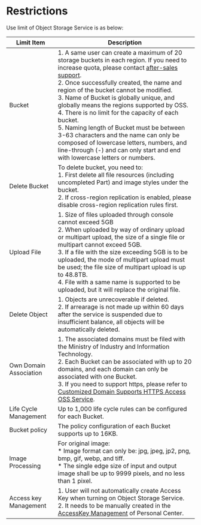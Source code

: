 # Restrictions

Use limit of Object Storage Service is as below:

|Limit Item|Description|
|-|-|
|Bucket|1. A same user can create a maximum of 20 storage buckets in each region. If you need to increase quota, please contact [after-sales support](https://ticket.jdcloud.com/myorder/submit).<br>2. Once successfully created, the name and region of the bucket cannot be modified. <br>3. Name of Bucket is globally unique, and globally means the regions supported by OSS. <br>4. There is no limit for the capacity of each bucket. <br>5. Naming length of Bucket must be between 3-63 characters and the name can only be composed of lowercase letters, numbers, and line-through (-) and can only start and end with lowercase letters or numbers. |
|Delete Bucket|To delete bucket, you need to: <br>1. First delete all file resources (including uncompleted Part) and image styles under the bucket. <br>2. If cross-region replication is enabled, please disable cross-region replication rules first.|
|Upload File|1. Size of files uploaded through console cannot exceed 5GB <br>2. When uploaded by way of ordinary upload or multipart upload, the size of a single file or multipart cannot exceed 5GB. <br>3. If a file with the size exceeding 5GB is to be uploaded, the mode of multipart upload must be used; the file size of multipart upload is up to 48.8TB. <br>4. File with a same name is supported to be uploaded, but it will replace the original file.
|Delete Object|1. Objects are unrecoverable if deleted. <br>2. If arrearage is not made up within 60 days after the service is suspended due to insufficient balance, all objects will be automatically deleted.<br>|
|Own Domain Association|1. The associated domains must be filed with the Ministry of Industry and Information Technology. <br>2. Each Bucket can be associated with up to 20 domains, and each domain can only be associated with one Bucket. <br>3. If you need to support https, please refer to [Customized Domain Supports HTTPS Access OSS Service](https://docs.jdcloud.com/en/object-storage-service/custom-domain-name-guidance). <br>|
|Life Cycle Management|Up to 1,000 life cycle rules can be configured for each Bucket.|
|Bucket policy |The policy configuration of each Bucket supports up to 16KB.|
|Image Processing|For original image: <br>* Image format can only be: jpg, jpeg, jp2, png, bmp, gif, webp, and tiff. <br>* The single edge size of input and output image shall be up to 9999 pixels, and no less than 1 pixel.|
|Access key Management|1. User will not automatically create Access Key when turning on Object Storage Service. <br>2. It needs to be manually created in the [AccessKey Management](https://uc.jdcloud.com/account/accesskey) of Personal Center.|
